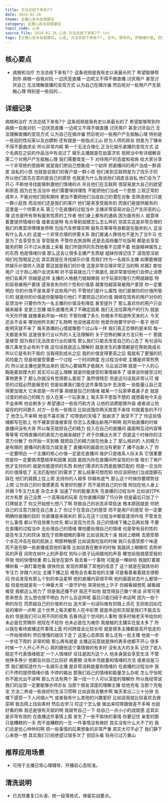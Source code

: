 ```yaml
---
title: 方法总结下来有7个
date: 2024-02-26
theme: 主播心态与自我建设
category: 主播心态与自我建设
topic_code: 心态
source_file: 2024-02-26_心态-方法总结下来有7个.txt
tags: [主播心态与自我建设, 心态, 方法总结下来有7个, 当中, 服务的, 供情绪价值, 受生活, 之后]
---
```


## 核心要点
- 病根和治疗 方法总结下来有7个 这条视频是我有史以来最长的了 希望能够帮到你 病根一自我对抗 一边厌恶直播 一边呢又不得不做直播 讨厌用户 甚至讨厌自己 无法理解直播的变现方式 认为自己在搞诈骗 然后呢对一些用户产生抵触心理 特别是一些目的…

## 详细记录

病根和治疗 方法总结下来有7个 这条视频是我有史以来最长的了 希望能够帮到你 病根一自我对抗 一边厌恶直播 一边呢又不得不做直播 讨厌用户 甚至讨厌自己 无法理解直播的变现方式 认为自己在搞诈骗 然后呢对一些用户产生抵触心理 特别是一些目的性玩家以及白嫖粉 还有就是一些指点江山 好为人师的屌丝 但是为了赚米 不得不委曲求全 所以非常内耗 第一个无法合理化 正当化娱乐直播的变现方式 这个毛病在之前的作品当中有说过了 娱乐主播就是在劫富济贫 视频当中有详细解说 第二个对用户产生抵触心理 我们需要改变一下 对待用户的态度和视角 给大家分享一个非常绝的思路啊 就是我们把自己想象成一个幼师 把直播间的用户当成一群调皮 自私的小孩 也就是说我们的客户是一群小孩 他们来到互联网是为了找乐子的 所以他们首先在意的是自己的感受 也就是为什么我说他们调皮且自私 他们会为了开心 不断地寻找能够刺激他们情绪的点 并且他们在互联网 很容易放大自己的欲望和邪恶 因为在生活当中 他们需要保持理性 不能把他们当成一个思想 三观正常的成年人 不能对他们抱有期待 更加不要把他们当成自己的潜在对象 去筛选他们只是一群小屁孩 而且他们还是我们的客户 他们是来享受服务的 而我们是提供服务的 这里是一个供需关系 第三个在直播的过程当中 主播非常容易对自己产生厌恶的心理 这也是所有带有服务性质的工作者 他们身上都有的通病 因为服务别人 就意味着要提供情绪价值 或者说是啊 有点卑躬屈膝怎么怎么样的 但其实这是非常合理的 我们的煮菜师傅理发师啊 包括汽车修理员啊 服务员等等导游都是在服务别人 这没有什么丢人的 这是一个非常合理的供需关系 我们普通人挣钱也不是为了当牛马 也是为了去享受生活 享受服务 不管你去旅游啊 还是去高档餐厅吃饭啊 都是去享受服务的嘛 只不过从表面上来看 我们所提供的东西他看不见摸不着 他是精神属性上的东西 他是情绪价值 那么这会让很多主播产生质疑 姐妹你得记住了 温饱思淫欲 咱们吃饱喝足之后 其实就是在寻找娱乐价值 而我们作为一名娱乐主播 如果能够提供娱乐价值供人消遣 那这就是我们的价值 这是非常合理非常正当的啊 并跟2 害怕用户 过于担心用户会流失啊 好不容易拨出几个熟面孔 就非常害怕他们会停止消费 他们会离开 但越是这样 主播的人格魅力就越微弱 对于玩家的吸引力啊就越低 特别容易被用户裹挟 逐渐丧失你的个性和价值感 越害怕越容易被用户拿捏 你一定要明白 你的价值不是来源于这些用户的 不管他们是什么属性 他们是被你的价值所吸引的 就是你的价值是你能够吸引他们 不要把自己的价值 捆绑在现有的用户对你的反馈当中 只要你作为一名主播的价值没有降低 甚至提升了 那么喜欢你的用户只会越来越多 变更三恐播 娱乐直播充满了不确定因素 我们无法估算用户的行为 就是今天你开播 就像重新开始一样的 不管你播了多久 你根本不知道昨天来的人 今天还会不会来 哪怕他昨天刷了礼物啊 他说他喜欢你 他爱你他要守护你一辈子 他可能明天就不来了 每天直播的心情就像那个过山车一样 我们真正恐惧的是未知 每一天都是未知 这是很多行业以外的人无法理解的 关于恐怖的解决方法只有一个 那就是接受 因为我们无法改变行业的属性 那么我们只能去改变自己的心态了 有句话叫做凡事发生必有利于我 这句话我是这么理解的 就是发生的事情都是在帮助我成长 所以它是有利于我的 当我得到成长之后 我的价值变得更高之后 我就有了更强的抗风险能力 但是呢接受需要一个过程 一个时间跨度 在过程当中呢 主播是非常煎熬的 所以说主播也是熬出来的 因为心要越熬才能越大 马云说过嘛 就是一个人的心胸是委屈撑大的 其实可以这么理解 就是你能接受的事情越多了 或者说你接受过的事物更多了 那么你就没有觉得那么委屈了 虽然很残忍 但是这句话我非常认可 接受的过程必然是痛苦的 但是如果我们能在这件事情当中 去汲取一 些能量让自己变得更加强大 它未尝是一件坏事 病根是自己的情绪 被某一个玩家牵着鼻子走 就是过度的把自己的精力 投入在某一个玩家身上 每天茶不思饭不想的 就想着他今天会不会来啊 他会刷多少 希望通过一些技巧和方法 让他的消费能够升级 或者说让他留存的时间更久 对方一旦有一些情况 比如说饿你两天故意不来哇 你就着急的不行了 他怎么不来啊 他说不喜欢我了 哎呀我的天塌了 我崩溃了 我受不了了 你这些情绪都写在脸上 你不被拿捏谁被拿捏 你怎么去播出新用户啊啊 刚开始直播的时候 直播间没有大哥 所以每天就把自己的精力 投入在自己的直播间 画面啊互动内容等等等等 哎呀直播间的表现力也越来越好了 终于你播出大哥了 但是这个时候你的注意力分散了 你开始一天到晚 就把自己的精力放在他身上了 那么相对的 人的精力是有限的 直播间的表现力就变差了 直播间的画面也没有更新了 播不出新人了 你一定要明白 一个主播的核心价值一定是在直播间 维护只是维系人际关系 它很重要 但是你一定要搞清楚顺序和因果 起因 是因为你在直播间所呈现的价值 吸引了用户 他才支持你的 就是你能提供的东西 和他们需求的东西是能够匹配的 但是一旦当你的价值降低了 无法匹配他们的需求了 那么结果可想而知 你应该把他们当成垫脚石踩在 他们的肩膀上往上爬 支持你的人越多 你越有底气 那么这个时候你要顺势往上爬 让你自己的价值感更高 有更好的圈子 而不是把自己的价值 附加在他人身上 并跟 5专注力太差 杂念太多 加速了你的能量流失 在直播的过程当中 比如说打PK 对方有票 自己没票 一个高等级的玩家 在你直播间聊了15分钟 但是最后只加了个灯牌就走了 你又开始想七想八了啊 导致自己的状态非常低迷 根本原因就是 你把自己的注意力放在自己身上了 你过于在意自己的感受 而不是用户的感受 你一定要明确你直播的目的 你直播是来搞米的 那么在这个过程当中都是逢场作戏 不管发生什么事情 都以节目效果为优先 都以变现为优先 自己的情绪下播之后再处理 不要在直播的过程当中 去处理自己的情绪 哪怕要处理自己的情绪 也是带有目的性的 提高专注力的窍诀 就在于观察细微的事物 比如说我洗个澡 我闭上眼睛 去感受那个水花冲击在我的肌肤上 啊那种触感 比如说我吃饭的时候 我只去感受那个味道 而不是在聊一些直播或其他的事情 比如说我在散步的时候 我就闭上眼睛哎 去聆听风的声音 风吹在树叶上的声音哎 狗叫小孩子玩闹嬉戏的声音 睡觉前我就感受我的呼吸 他的快慢轻重 那么我坐在窗外 我去看一个事物 可能是一棵树哈 我就盯着那棵树看 一直盯着他看 很快你会 发现你屏蔽了其他的信息了 这个就是在锻炼你的专注力 并跟六对比 主播下播之后 难免会去看其他的主播 可是看着看着就会很郁闷 你会发现有那么个别的幸运星啊 他的直播内容很平啊 他的画面状态什么都很一般 但是他就是有一个神豪大哥 一直守护他 哭哭给他上华子 你越看越想死 越看越难受 我都这么努力了 但是我还播不好 我还不如他 就觉得自己像个笑话 非常可笑 思来想去 怎么想也想不明白 为什么会这样呢 最后只能归结于命运啊 因为一些个例的存在 而质疑自己的价值和付出 送大家一句话叫做有则锦上添花 无则依旧如花 说的难听一点啊 这个世界上每天都有人在中彩票 就是命运和天赋是我们不能去左右的 但是我们可以用不同的视角 去看待这个世间的人事物 很多时候老天爷给你的 未必是在赏赐你 他现在不给你 也未必是在为难你 我接触的主播实在是太多了 所以我在看待直播这件事情上面 时间跨度会比较长哈 就是很多主播都是高开低走的 一开始很顺利 然后慢慢的就往下走了 这是心态原因 那么还有一批主播 他是一步一步往下爬的 非常的稳 那么再有就是 主播这玩意就是挣的再多他都不开心 很多时候一个人开心不开心 真的跟他这个事情做的有多好 没有太大的关系 记住了收入稳定不代表情绪稳定 一个人情绪好 往往是因为这个人 他本身就会享受生活 不管他挣多挣少 他都会对自己比较好 病更期 没有补充能量和情绪的方法 或者说是习惯 我们都知道作为一名娱乐主播 是非常消耗能量和情绪的 在直播的过程当中 我们不停的提供情绪价值 不停的输出 那我们自己的情绪和能量怎么办呢 怎么守恒呢 你不能光出不进啊 那么方法有两个 第一找一个人可以深度的理解你 所以我经常说 我们的运营一定要能够亦师亦友 当那个朋友深度的理解主播 给他充电 当那个充电宝 方法二养成一些良好的生活习惯啊 比如说我去散步啊 每天拿出二三十分钟 去楼下感受一下人间烟火气 或者我有什么其他的兴趣爱好 比如说我就比较喜欢去做菜啊 我去网上找些素材 然后去学习 哎这个怎么做 做出来哎呀跟做差不多嘛 也挺好看的嘛 我还是很有天赋的啊 我就夸自己一下 给自己一点小小的成就感 这其实是非常有效的 在直播这件事情上面 发生了一些不愉快的事情 你要记住 亲爱的那只是糟糕的一天 而不是糟糕的一生 一件事情没有做好 其实没有什么大不了的 我们总是忧心忡忡的啊 把一些事情的后果想象的非常严重 其实大可不必了 我们静下心来想一想 其实我们已经绝望过很多次了 但回头看 轻舟已过万重山

## 推荐应用场景
- 可用于主播日常心理辅导、开播前心态校准。

## 清洗说明
- 已去除重复口头语、统一段落格式，保留实战要点。